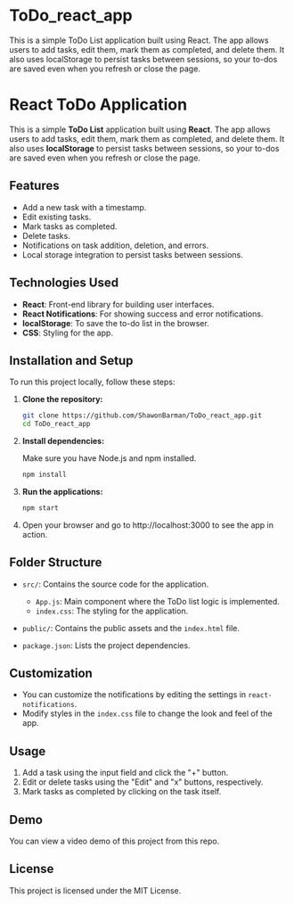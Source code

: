 
# ToDo_react_app
This is a simple ToDo List application built using React. The app allows users to add tasks, edit them, mark them as completed, and delete them. It also uses localStorage to persist tasks between sessions, so your to-dos are saved even when you refresh or close the page.
# React ToDo Application

This is a simple **ToDo List** application built using **React**. The app allows users to add tasks, edit them, mark them as completed, and delete them. It also uses **localStorage** to persist tasks between sessions, so your to-dos are saved even when you refresh or close the page.

## Features

- Add a new task with a timestamp.
- Edit existing tasks.
- Mark tasks as completed.
- Delete tasks.
- Notifications on task addition, deletion, and errors.
- Local storage integration to persist tasks between sessions.

## Technologies Used

- **React**: Front-end library for building user interfaces.
- **React Notifications**: For showing success and error notifications.
- **localStorage**: To save the to-do list in the browser.
- **CSS**: Styling for the app.

## Installation and Setup

To run this project locally, follow these steps:

1. **Clone the repository:**

   ```bash
   git clone https://github.com/ShawonBarman/ToDo_react_app.git
   cd ToDo_react_app
   ```

2. **Install dependencies:**

   Make sure you have Node.js and npm installed.

   ```bash
   npm install
   ```

3. **Run the applications:**

   ```bash
   npm start
   ```

4.	Open your browser and go to http://localhost:3000 to see the app in action.

## Folder Structure

- `src/`: Contains the source code for the application.
  - `App.js`: Main component where the ToDo list logic is implemented.
  - `index.css`: The styling for the application.

- `public/`: Contains the public assets and the `index.html` file.

- `package.json`: Lists the project dependencies.

## Customization

- You can customize the notifications by editing the settings in `react-notifications`.
- Modify styles in the `index.css` file to change the look and feel of the app.

## Usage

1. Add a task using the input field and click the "+" button.
2. Edit or delete tasks using the "Edit" and "x" buttons, respectively.
3. Mark tasks as completed by clicking on the task itself.

## Demo

You can view a video demo of this project from this repo.

## License

This project is licensed under the MIT License.
